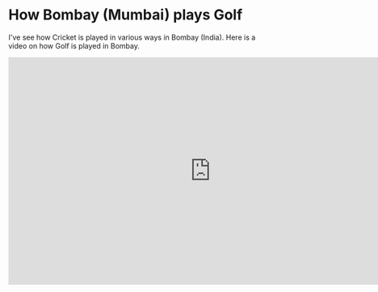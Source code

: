 # How Bombay (Mumbai) plays Golf

I've see how Cricket is played in various ways in Bombay (India). Here is a video on how Golf is played in Bombay.

<iframe src="https://player.vimeo.com/video/22329918?h=4aa4de9938" width="800" height="450" frameborder="0" allow="autoplay; fullscreen; picture-in-picture" allowfullscreen></iframe>